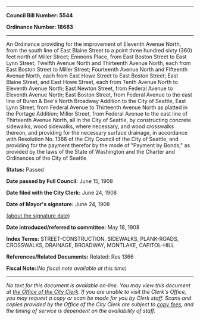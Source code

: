 

********

**Council Bill Number: 5544**
   
**Ordinance Number: 18683**
********

 An Ordinance providing for the improvement of Eleventh Avenue North, from the south line of East Blaine Street to a point three hundred sixty (360) feet north of Miller Street; Emmons Place, from East Boston Street to East Lynn Street; Twelfth Avenue North and Thirteenth Avenue North, each from East Boston Street to Miller Street; Fourteenth Avenue North and Fifteenth Avenue North, each from East Howe Street to East Boston Street; East Blaine Street, and East Howe Street, each from Tenth Avenue North to Eleventh Avenue North; East Newton Street, from Federal Avenue to Eleventh Avenue North; East Boston Street, from Federal Avenue to the east line of Buren & Bee's North Broadway Addition to the City of Seattle, East Lynn Street, from Federal Avenue to Thirteenth Avenue North as platted in the Portage Addition; Miller Street, from Federal Avenue to the east line of Thirteenth Avenue North, all in the City of Seattle, by constructing concrete sidewalks, wood sidewalks, where necessary, and wood crosswalks thereon, and providing for the necessary surface drainage, in accordance with Resolution No. 1366 of the City Council of the City of Seattle, and providing for the payment therefor by the mode of "Payment by Bonds," as provided by the laws of the State of Washington and the Charter and Ordinances of the City of Seattle

**Status:** Passed
   
**Date passed by Full Council:** June 15, 1908
   
**Date filed with the City Clerk:** June 24, 1908
   
**Date of Mayor's signature:** June 24, 1908
   
[(about the signature date)](/~public/approvaldate.htm)
   
   
   
**Date introduced/referred to committee:** May 18, 1908
   
   
**Index Terms:** STREET-CONSTRUCTION, SIDEWALKS, PLANK-ROADS, CROSSWALKS, DRAINAGE, BROADWAY, MONTLAKE, CAPITOL-HILL

**References/Related Documents:** Related: Res 1366

**Fiscal Note:**_(No fiscal note available at this time)_
********

_No text for this document is available on-line. You may view this document at [the Office of the City Clerk](http://www.seattle.gov/leg/clerk/contactUs.htm). If you are unable to visit the Clerk's Office, you may request a copy or scan be made for you by Clerk staff. Scans and copies provided by the Office of the City Clerk are subject to [copy fees](http://clerk.seattle.gov/~public/clerkfees.htm), and the timing of service is dependent on the availability of staff._


